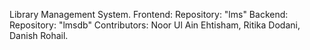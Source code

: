 Library Management System.
Frontend: Repository: "lms"
Backend: Repository: "lmsdb"
Contributors: 
Noor Ul Ain Ehtisham,
Ritika Dodani,
Danish Rohail.
